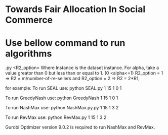 # Towards Fair Allocation In Social Commerce
# Use bellow command to run algorithms
<algoname>.py <Instance> <L> <alpha> <Epsilon> <R2_option>
Where 
Instance is the dataset instance.
For alpha, take a value greator than 0 but less than or equal to 1. (0 <alpha<=1)
R2_option = 1 => R2 = m/number-of-re-sellers and R2_option = 2 => R2 = 2*R1, 


for example:
To run SEAL use:
python SEAL.py 1 15 1 0 1

To run GreedyNash use:
python GreedyNash 1 15 1 0 1

To run NashMax use:
python NashMax.py.py 1 15 1 3 2

To run RevMax use:
python RevMax.py 1 15 1 3 2

Gurobi Optimizer version 9.0.2 is required to run NashMax and RevMax.
